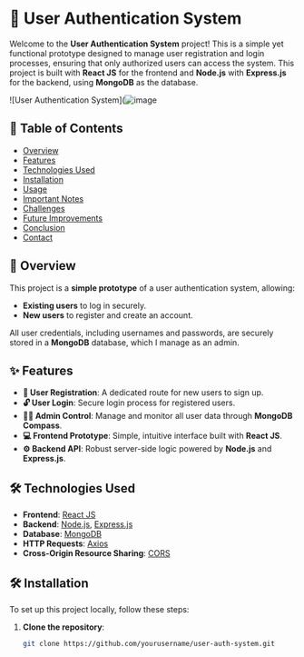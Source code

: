 # 🚀 User Authentication System

Welcome to the **User Authentication System** project! This is a simple yet functional prototype designed to manage user registration and login processes, ensuring that only authorized users can access the system. This project is built with **React JS** for the frontend and **Node.js** with **Express.js** for the backend, using **MongoDB** as the database.

![User Authentication System](![image](https://github.com/user-attachments/assets/21bb7041-56e3-4a79-ad95-8d28cb0e69d6) 

## 📝 Table of Contents

- [Overview](#overview)
- [Features](#features)
- [Technologies Used](#technologies-used)
- [Installation](#installation)
- [Usage](#usage)
- [Important Notes](#important-notes)
- [Challenges](#challenges)
- [Future Improvements](#future-improvements)
- [Conclusion](#conclusion)
- [Contact](#contact)

## 📖 Overview

This project is a **simple prototype** of a user authentication system, allowing:

- **Existing users** to log in securely.
- **New users** to register and create an account.
  
All user credentials, including usernames and passwords, are securely stored in a **MongoDB** database, which I manage as an admin.

## ✨ Features

- **🔐 User Registration**: A dedicated route for new users to sign up.
- **🔓 User Login**: Secure login process for registered users.
- **👨‍💻 Admin Control**: Manage and monitor all user data through **MongoDB Compass**.
- **💻 Frontend Prototype**: Simple, intuitive interface built with **React JS**.
- **⚙️ Backend API**: Robust server-side logic powered by **Node.js** and **Express.js**.

## 🛠️ Technologies Used

- **Frontend**: [React JS](https://reactjs.org/)
- **Backend**: [Node.js](https://nodejs.org/), [Express.js](https://expressjs.com/)
- **Database**: [MongoDB](https://www.mongodb.com/)
- **HTTP Requests**: [Axios](https://axios-http.com/)
- **Cross-Origin Resource Sharing**: [CORS](https://expressjs.com/en/resources/middleware/cors.html)

## 🛠️ Installation

To set up this project locally, follow these steps:

1. **Clone the repository**:
   ```bash
   git clone https://github.com/yourusername/user-auth-system.git
